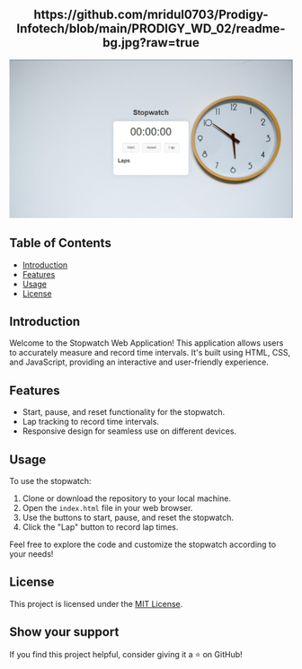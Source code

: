 
<h2 align="center">
  https://github.com/mridul0703/Prodigy-Infotech/blob/main/PRODIGY_WD_02/readme-bg.jpg?raw=true
</h2>

<div align="center">
  <img alt="Stopwatch Demo" src="./readme-bg.jpg" />
</div>

## Table of Contents

- [Introduction](#introduction)
- [Features](#features)
- [Usage](#usage)
- [License](#license)

## Introduction

Welcome to the Stopwatch Web Application! This application allows users to accurately measure and record time intervals. It's built using HTML, CSS, and JavaScript, providing an interactive and user-friendly experience.

## Features

- Start, pause, and reset functionality for the stopwatch.
- Lap tracking to record time intervals.
- Responsive design for seamless use on different devices.

## Usage

To use the stopwatch:

1. Clone or download the repository to your local machine.
2. Open the `index.html` file in your web browser.
3. Use the buttons to start, pause, and reset the stopwatch.
4. Click the "Lap" button to record lap times.

Feel free to explore the code and customize the stopwatch according to your needs!

## License

This project is licensed under the [MIT License](LICENSE).

## Show your support

If you find this project helpful, consider giving it a ⭐️ on GitHub!
